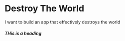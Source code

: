 # Destroy The World
I want to build an app that effectively destroys the world


##### THis is a heading
